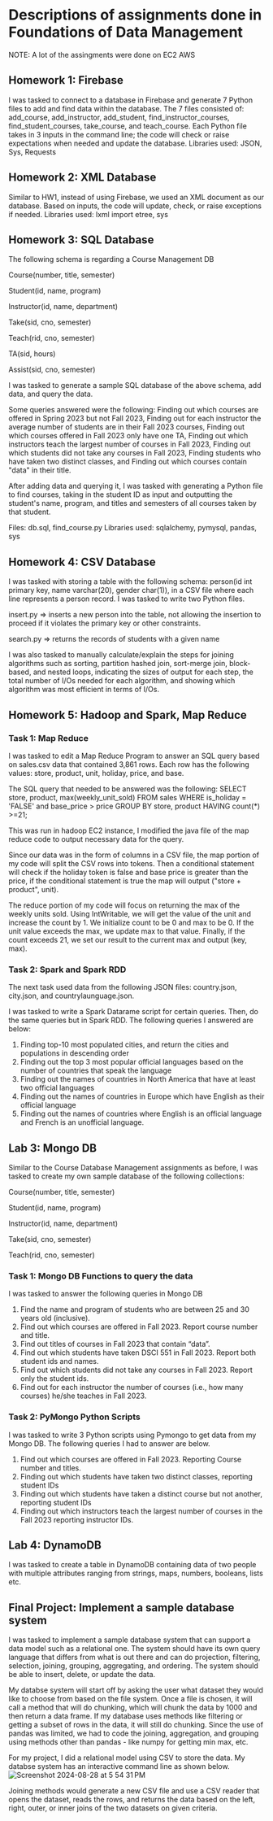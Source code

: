 # Descriptions of assignments done in Foundations of Data Management

NOTE: A lot of the assingments were done on EC2 AWS

## Homework 1: Firebase
I was tasked to connect to a database in Firebase and generate 7 Python files to add and find data within the database. The 7 files consisted of: add_course, add_instructor, add_student, find_instructor_courses, find_student_courses, take_course, and teach_course. Each Python file takes in 3 inputs in the command line; the code will check or raise expectations when needed and update the database.
Libraries used: JSON, Sys, Requests

## Homework 2: XML Database
Similar to HW1, instead of using Firebase, we used an XML document as our database. Based on inputs, the code will update, check, or raise exceptions if needed.
Libraries used: lxml import etree, sys

## Homework 3: SQL Database
The following schema is regarding a Course Management DB

Course(number, title, semester)

Student(id, name, program)

Instructor(id, name, department)

Take(sid, cno, semester)

Teach(rid, cno, semester)

TA(sid, hours)

Assist(sid, cno, semester)

I was tasked to generate a sample SQL database of the above schema, add data, and query the data.

Some queries answered were the following: Finding out which courses are offered in Spring 2023 but not Fall 2023, Finding out for each instructor the average number of students are in their Fall 2023 courses, Finding out which courses offered in Fall 2023 only have one TA, Finding out which instructors teach the largest number of courses in Fall 2023, Finding out which students did not take any courses in Fall 2023, Finding students who have taken two distinct classes, and Finding out which courses contain "data" in their title. 

After adding data and querying it, I was tasked with generating a Python file to find courses, taking in the student ID as input and outputting the student's name, program, and titles and semesters of all courses taken by that student. 

Files: db.sql, find_course.py
Libraries used: sqlalchemy, pymysql, pandas, sys

## Homework 4: CSV Database
I was tasked with storing a table with the following schema: person(id int primary key, name varchar(20), gender char(1)), in a CSV file where each line represents a person record.
I was tasked to write two Python files.

insert.py => inserts a new person into the table, not allowing the insertion to proceed if it violates the primary key or other constraints.

search.py => returns the records of students with a given name 

I was also tasked to manually calculate/explain the steps for joining algorithms such as sorting, partition hashed join, sort-merge join, block-based, and nested loops, indicating the sizes of output for each step, the total number of I/Os needed for each algorithm, and showing which algorithm was most efficient in terms of I/Os.


## Homework 5: Hadoop and Spark, Map Reduce
### Task 1: Map Reduce
I was tasked to edit a Map Reduce Program to answer an SQL query based on sales.csv data that contained 3,861 rows. Each row has the following values: store, product, unit, holiday, price, and base.

The SQL query that needed to be answered was the following: 
SELECT store, product, max(weekly_unit_sold) FROM sales WHERE is_holiday = 'FALSE' and base_price > price GROUP BY store, product HAVING count(*) >=21;

This was run in hadoop EC2 instance, I modified the java file of the map reduce code to output necessary data for the query.

Since our data was in the form of columns in a CSV file, the map portion of my code will split the CSV rows into tokens. Then a conditional statement will check if the holiday token is false and base price is greater than the price, if the conditional statement is true the map will output ("store + product", unit).

The reduce portion of my code will focus on returning the max of the weekly units sold. Using IntWritable, we will get the value of the unit and increase the count by 1. We initialize count to be 0 and max to be 0. If the unit value exceeds the max, we update max to that value. 
Finally, if the count exceeds 21, we set our result to the current max and output (key, max).


### Task 2: Spark and Spark RDD 
The next task used data from the following JSON files: country.json, city.json, and countrylaunguage.json. 

I was tasked to write a Spark Datarame script for certain queries. Then, do the same queries but in Spark RDD. The following queries I answered are below:

1. Finding top-10 most populated cities, and return the cities and populations in descending order
2. Finding out the top 3 most popular official languages based on the number of countries that speak the language
3. Finding out the names of countries in North America that have at least two official languages
4. Finding out the names of countries in Europe which have English as their official language
5. Finding out the names of countries where English is an official language and French is an unofficial language.

## Lab 3: Mongo DB
Similar to the Course Database Management assignments as before, I was tasked to create my own sample database of the following collections:

Course(number, title, semester)

Student(id, name, program)

Instructor(id, name, department)

Take(sid, cno, semester)

Teach(rid, cno, semester)

### Task 1: Mongo DB Functions to query the data
I was tasked to answer the following queries in Mongo DB

1. Find the name and program of students who are between 25 and 30 years old (inclusive).
2. Find out which courses are offered in Fall 2023. Report course number and title.
3. Find out titles of courses in Fall 2023 that contain “data”.
4. Find out which students have taken DSCI 551 in Fall 2023. Report both student ids and names.
5. Find out which students did not take any courses in Fall 2023. Report only the student ids.
6. Find out for each instructor the number of courses (i.e., how many courses) he/she teaches in Fall 2023.


### Task 2: PyMongo Python Scripts
I was tasked to write 3 Python scripts using Pymongo to get data from my Mongo DB. The following queries I had to answer are below.

1. Find out which courses are offered in Fall 2023. Reporting Course number and titles.
2. Finding out which students have taken two distinct classes, reporting student IDs
3. Finding out which students have taken a distinct  course but not another, reporting student IDs
4. Finding out which instructors teach the largest number of courses in the Fall 2023 reporting instructor IDs.


## Lab 4: DynamoDB
I was tasked to create a table in DynamoDB containing data of two people with multiple attributes ranging from strings, maps, numbers, booleans, lists etc.


## Final Project: Implement a sample database system
I was tasked to implement a sample database system that can support a data model such as a relational one. The system should have its own query language that differs from what is out there and can do projection, filtering, selection, joining, grouping, aggregating, and ordering. The system should be able to insert, delete, or update the data.

My databse system will start off by asking the user what dataset they would like to choose from based on the file system. Once a file is chosen, it will call a method that will do chunking, which will chunk the data by 1000 and then return a data frame. If my database uses methods like filtering or getting a subset of rows in the data, it will still do chunking.
Since the use of pandas was limited, we had to code the joining, aggregation, and grouping using methods other than pandas - like numpy for getting min max, etc.

For my project, I did a relational model using CSV to store the data. My databse system has an interactive command line as shown below.
![Screenshot 2024-08-28 at 5 54 31 PM](https://github.com/user-attachments/assets/e086aea1-1ded-4152-ae2e-79617e5d25d8)

Joining methods would generate a new CSV file and use a CSV reader that opens the dataset, reads the rows, and returns the data based on the left, right, outer, or inner joins of the two datasets on given criteria. 

